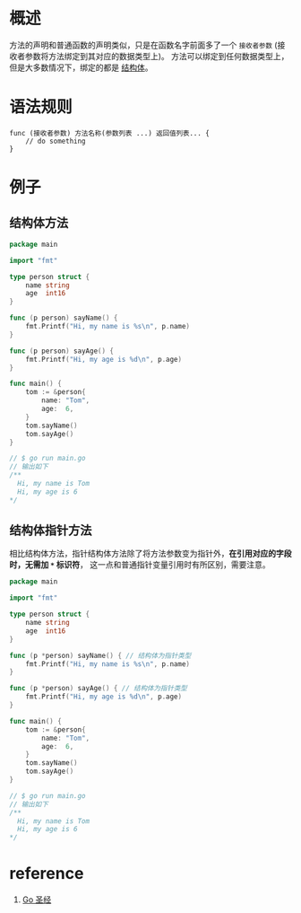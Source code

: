 # 概述

方法的声明和普通函数的声明类似，只是在函数名字前面多了一个 `接收者参数` (接收者参数将方法绑定到其对应的数据类型上)。
方法可以绑定到任何数据类型上，但是大多数情况下，绑定的都是 [结构体](struct.md)。

# 语法规则

```shell
func (接收者参数) 方法名称(参数列表 ...) 返回值列表... {
    // do something
}
```

# 例子

## 结构体方法

```go
package main

import "fmt"

type person struct {
	name string
	age  int16
}

func (p person) sayName() {
	fmt.Printf("Hi, my name is %s\n", p.name)
}

func (p person) sayAge() {
	fmt.Printf("Hi, my age is %d\n", p.age)
}

func main() {
	tom := &person{
		name: "Tom",
		age:  6,
	}
	tom.sayName()
	tom.sayAge()
}

// $ go run main.go
// 输出如下 
/**
  Hi, my name is Tom
  Hi, my age is 6
*/
```

## 结构体指针方法

相比结构体方法，指针结构体方法除了将方法参数变为指针外，**在引用对应的字段时，无需加 `*` 标识符**，
这一点和普通指针变量引用时有所区别，需要注意。

```go
package main

import "fmt"

type person struct {
	name string
	age  int16
}

func (p *person) sayName() { // 结构体为指针类型
	fmt.Printf("Hi, my name is %s\n", p.name)
}

func (p *person) sayAge() { // 结构体为指针类型
	fmt.Printf("Hi, my age is %d\n", p.age)
}

func main() {
	tom := &person{
		name: "Tom",
		age:  6,
	}
	tom.sayName()
	tom.sayAge()
}

// $ go run main.go
// 输出如下 
/**
  Hi, my name is Tom
  Hi, my age is 6
*/
```


# reference

1. [Go 圣经](https://book.douban.com/subject/27044219/)
